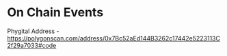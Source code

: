 # On Chain Events 
Phygital Address - https://polygonscan.com/address/0x7Bc52aEd144B3262c17442e5223113C2f29a7033#code
